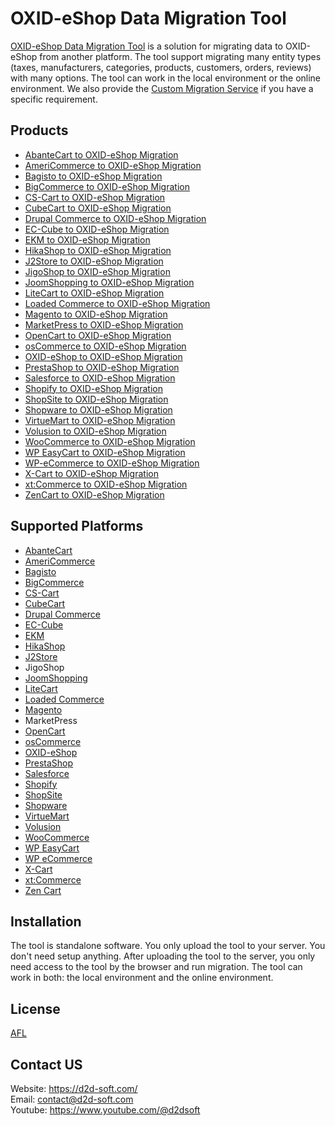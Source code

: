 # OXID-eShop Data Migration Tool
[OXID-eShop Data Migration Tool](https://d2d-soft.com/24-oxid-eshop-migration) is a solution for migrating data to OXID-eShop from another platform. The tool support migrating many entity types (taxes, manufacturers, categories, products, customers, orders, reviews) with many options. The tool can work in the local environment or the online environment. We also provide the [Custom Migration Service](https://d2d-soft.com/migration-services/296-data-migration-customization.html) if you have a specific requirement. 

## Products
- [AbanteCart to OXID-eShop Migration](https://d2d-soft.com/oxid-eshop-migration/1130-10868-abantecart-to-oxid-eshop-migration-tool.html#/72-entities-1000)
- [AmeriCommerce to OXID-eShop Migration](https://d2d-soft.com/oxid-eshop-migration/776-7253-americommerce-to-oxid-eshop-migration-tool.html#/72-entities-1000)
- [Bagisto to OXID-eShop Migration](https://d2d-soft.com/oxid-eshop-migration/943-8962-bagisto-to-oxid-eshop-migration-tool.html#/72-entities-1000)
- [BigCommerce to OXID-eShop Migration](https://d2d-soft.com/oxid-eshop-migration/420-1702-bigcommerce-to-oxid-eshop-migration-tool.html#/72-entities-1000)
- [CS-Cart to OXID-eShop Migration](https://d2d-soft.com/oxid-eshop-migration/334-1437-cs-cart-to-oxid-eshop-migration-tool.html#/72-entities-1000)
- [CubeCart to OXID-eShop Migration](https://d2d-soft.com/oxid-eshop-migration/175-792-cubecart-to-oxid-eshop-migration-tool.html#/72-entities-1000)
- [Drupal Commerce to OXID-eShop Migration](https://d2d-soft.com/oxid-eshop-migration/363-drupal-commerce-to-oxid-eshop-migration-service.html)
- [EC-Cube to OXID-eShop Migration](https://d2d-soft.com/oxid-eshop-migration/1004-9579-ec-cube-to-oxid-eshop-migration-tool.html#/72-entities-1000)
- [EKM to OXID-eShop Migration](https://d2d-soft.com/oxid-eshop-migration/830-7805-ekm-to-oxid-eshop-migration-tool.html#/72-entities-1000)
- [HikaShop to OXID-eShop Migration](https://d2d-soft.com/oxid-eshop-migration/460-1897-hikashop-to-oxid-eshop-migration-tool.html#/72-entities-1000)
- [J2Store to OXID-eShop Migration](https://d2d-soft.com/oxid-eshop-migration/503-2092-j2store-to-oxid-eshop-migration-tool.html#/72-entities-1000)
- [JigoShop to OXID-eShop Migration](https://d2d-soft.com/oxid-eshop-migration/549-2302-jigoshop-to-oxid-eshop-migration-tool.html#/72-entities-1000)
- [JoomShopping to OXID-eShop Migration](https://d2d-soft.com/oxid-eshop-migration/599-2542-joomshopping-to-oxid-eshop-migration-tool.html#/72-entities-1000)
- [LiteCart to OXID-eShop Migration](https://d2d-soft.com/oxid-eshop-migration/884-8367-litecart-to-oxid-eshop-migration-tool.html#/72-entities-1000)
- [Loaded Commerce to OXID-eShop Migration](https://d2d-soft.com/oxid-eshop-migration/176-797-loaded-to-oxid-eshop-migration-tool.html#/72-entities-1000)
- [Magento to OXID-eShop Migration](https://d2d-soft.com/oxid-eshop-migration/177-802-magento-to-oxid-eshop-migration-tool.html#/72-entities-1000)
- [MarketPress to OXID-eShop Migration](https://d2d-soft.com/oxid-eshop-migration/574-2422-marketpress-to-oxid-eshop-migration-tool.html#/72-entities-1000)
- [OpenCart to OXID-eShop Migration](https://d2d-soft.com/oxid-eshop-migration/178-807-opencart-to-oxid-eshop-migration-tool.html#/72-entities-1000)
- [osCommerce to OXID-eShop Migration](https://d2d-soft.com/oxid-eshop-migration/179-812-oscommerce-to-oxid-eshop-migration-tool.html#/72-entities-1000)
- [OXID-eShop to OXID-eShop Migration](https://d2d-soft.com/oxid-eshop-migration/181-817-oxideshop-to-oxideshop-migration-tool.html#/72-entities-1000)
- [PrestaShop to OXID-eShop Migration](https://d2d-soft.com/oxid-eshop-migration/182-822-prestashop-to-oxid-eshop-migration-tool.html#/72-entities-1000)
- [Salesforce to OXID-eShop Migration](https://d2d-soft.com/oxid-eshop-migration/725-6803-salesforce-to-oxid-eshop-migration-tool.html#/72-entities-1000)
- [Shopify to OXID-eShop Migration](https://d2d-soft.com/oxid-eshop-migration/383-1522-shopify-to-oxid-eshop-migration-tool.html#/72-entities-1000)
- [ShopSite to OXID-eShop Migration](https://d2d-soft.com/oxid-eshop-migration/857-8081-shopsite-to-oxid-eshop-migration-tool.html#/72-entities-1000)
- [Shopware to OXID-eShop Migration](https://d2d-soft.com/oxid-eshop-migration/1066-10208-shopware-to-oxid-eshop-migration-tool.html#/72-entities-1000)
- [VirtueMart to OXID-eShop Migration](https://d2d-soft.com/oxid-eshop-migration/183-827-virtuemart-to-oxid-eshop-migration-tool.html#/72-entities-1000)
- [Volusion to OXID-eShop Migration](https://d2d-soft.com/oxid-eshop-migration/648-6000-volusion-to-oxid-eshop-migration-tool.html#/72-entities-1000)
- [WooCommerce to OXID-eShop Migration](https://d2d-soft.com/oxid-eshop-migration/184-832-woocommerce-to-oxid-eshop-migration-tool.html#/72-entities-1000)
- [WP EasyCart to OXID-eShop Migration](https://d2d-soft.com/oxid-eshop-migration/674-6275-wpeasycart-to-oxid-eshop-migration-tool.html#/72-entities-1000)
- [WP-eCommerce to OXID-eShop Migration](https://d2d-soft.com/oxid-eshop-migration/185-837-wp-ecommerce-to-oxid-eshop-migration-tool.html#/72-entities-1000)
- [X-Cart to OXID-eShop Migration](https://d2d-soft.com/oxid-eshop-migration/186-842-x-cart-to-oxid-eshop-migration-tool.html#/72-entities-1000)
- [xt:Commerce to OXID-eShop Migration](https://d2d-soft.com/oxid-eshop-migration/187-847-xtcommerce-to-oxid-eshop-migration-tool.html#/72-entities-1000)
- [ZenCart to OXID-eShop Migration](https://d2d-soft.com/oxid-eshop-migration/188-852-zencart-to-oxid-eshop-migration-tool.html#/72-entities-1000)

## Supported Platforms
- [AbanteCart](https://www.abantecart.com/)
- [AmeriCommerce](https://www.americommerce.com/)
- [Bagisto](https://bagisto.com/)
- [BigCommerce](https://www.bigcommerce.com/)
- [CS-Cart](https://www.cs-cart.com/)
- [CubeCart](https://www.cubecart.com/)
- [Drupal Commerce](https://drupalcommerce.org/)
- [EC-Cube](https://www.ec-cube.net/)
- [EKM](https://www.ekm.com/)
- [HikaShop](https://www.hikashop.com/)
- [J2Store](https://www.j2store.org/)
- JigoShop
- [JoomShopping](https://extensions.joomla.org/extension/joomshopping/)
- [LiteCart](https://www.litecart.net/)
- [Loaded Commerce](https://loadedcommerce.com/)
- [Magento](https://magento.com/)
- MarketPress
- [OpenCart](https://www.opencart.com/)
- [osCommerce](https://www.oscommerce.com/)
- [OXID-eShop](https://www.oxid-esales.com)
- [PrestaShop](https://www.prestashop.com)
- [Salesforce](https://www.salesforce.com/)
- [Shopify](https://www.shopify.com/)
- [ShopSite](https://www.shopsite.com/)
- [Shopware](https://www.shopware.com/)
- [VirtueMart](https://virtuemart.net/)
- [Volusion](https://volusion.com/)
- [WooCommerce](https://woocommerce.com/)
- [WP EasyCart](https://www.wpeasycart.com/)
- [WP eCommerce](https://wpecommerce.org/)
- [X-Cart](https://www.x-cart.com/)
- [xt:Commerce](https://www.xt-commerce.com/)
- [Zen Cart](https://www.zen-cart.com/)

## Installation
The tool is standalone software. You only upload the tool to your server. You don't need setup anything. After uploading the tool to the server, you only need access to the tool by the browser and run migration. The tool can work in both: the local environment and the online environment.

## License

[AFL](https://d2d-soft.com/license/AFL.txt)

## Contact US
Website: https://d2d-soft.com/ \
Email: contact@d2d-soft.com \
Youtube: https://www.youtube.com/@d2dsoft 
